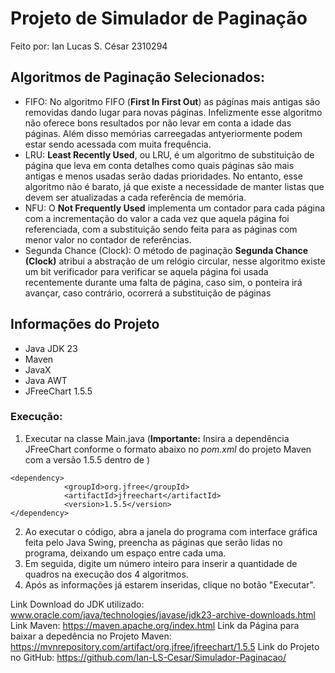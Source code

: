 # Projeto de Simulador de Paginação

Feito por: Ian Lucas S. César 2310294
## Algoritmos de Paginação Selecionados:
- FIFO: No algoritmo FIFO (**First In First Out**) as págínas mais antigas são removidas dando lugar para novas páginas. Infelizmente esse algoritmo não oferece bons resultados por não levar em conta a idade das páginas. Além disso memórias carreegadas antyeriormente podem estar sendo acessada com muita frequência.
- LRU: **Least Recently Used**, ou LRU, é um algoritmo de substituição de página que leva em conta detalhes como quais páginas são mais antigas e menos usadas serão dadas prioridades. No entanto, esse algoritmo não é barato, já que existe a necessidade de manter listas que devem ser atualizadas a cada referência de memória.
- NFU: O **Not Frequently Used** implementa um contador para cada página com a incrementação do valor a cada vez que aquela página foi referenciada, com a substituição sendo feita para as páginas com menor valor no contador de referências.
- Segunda Chance (Clock): O método de paginação **Segunda Chance (Clock)** atribui a abstração de um relógio circular, nesse algoritmo existe um bit verificador para verificar se aquela página foi usada recentemente durante uma falta de página, caso sim, o ponteira irá avançar, caso contrário, ocorrerá a substituição de páginas

## Informações do Projeto
- Java JDK 23
- Maven
- JavaX
- Java AWT
- JFreeChart 1.5.5

### Execução:
1. Executar na classe Main.java (**Importante:** Insira a dependência JFreeChart conforme o formato abaixo no *pom.xml* do projeto Maven com a versão 1.5.5 dentro de <dependencies></dependencies>)
```
<dependency>
            <groupId>org.jfree</groupId>
            <artifactId>jfreechart</artifactId>
            <version>1.5.5</version>
</dependency>
```
2. Ao executar o código, abra a janela do programa com interface gráfica feita pelo Java Swing, preencha as páginas que serão lidas no programa, deixando um espaço entre cada uma.
3. Em seguida, digite um número inteiro para inserir a quantidade de quadros na execução dos 4 algoritmos.
4. Após as informações já estarem inseridas, clique no botão "Executar".

Link Download do JDK utilizado:
www.oracle.com/java/technologies/javase/jdk23-archive-downloads.html
Link Maven:
https://maven.apache.org/index.html
Link da Página para baixar a depedência no Projeto Maven:
https://mvnrepository.com/artifact/org.jfree/jfreechart/1.5.5
Link do Projeto no GitHub:
https://github.com/Ian-LS-Cesar/Simulador-Paginacao/


